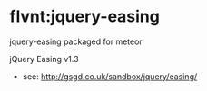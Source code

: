 flvnt:jquery-easing
===================

jquery-easing packaged for meteor


jQuery Easing v1.3
- see: http://gsgd.co.uk/sandbox/jquery/easing/

